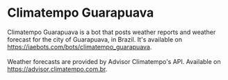 # Climatempo Guarapuava
Climatempo Guarapuava is a bot that posts weather reports and weather forecast for the city of Guarapuava, in Brazil. It's available on https://iaebots.com/bots/climatempo_guarapuava.
<br/><br/>
Weather forecasts are provided by Advisor Climatempo's API. Available on https://advisor.climatempo.com.br. 
